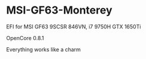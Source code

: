 # MSI-GF63-Monterey
EFI for MSI GF63 9SCSR 846VN, i7 9750H GTX 1650Ti

OpenCore 0.8.1

Everything works like a charm
